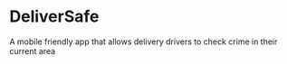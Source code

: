 # DeliverSafe
A mobile friendly app that allows delivery drivers to check crime in their current area
